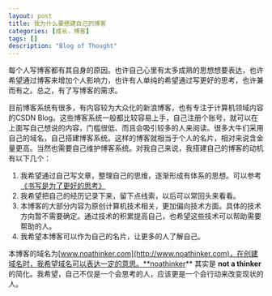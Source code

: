 ```yaml
---
layout: post
title: 我为什么要搭建自己的博客
categories: [成长，博客]
tags: []
description: "Blog of Thought"
---
```


每个人写博客都有其自身的原因。也许自己心里有太多成熟的思想想要表达，也许希望通过博客来增加个人影响力，也许有人单纯的希望通过写更好的思考，也许兼而有之。总之，有了写博客的需求。

目前博客系统有很多，有内容较为大众化的新浪博客，也有专注于计算机领域内容的CSDN Blog。这些博客系统一般都比较容易上手，自己注册个账号，就可以在上面写自己想说的内容，门槛很低、而且会吸引较多的人来阅读。很多大牛们采用自己的域名，自己搭建博客系统。这样的博客就相当于个人的名片，相对来说含金量更高。当然也需要自己维护博客系统。对我自己来说，我搭建自己的博客的动机有以下几个：

1. 我希望通过自己写文章，整理自己的思维，逐渐形成有体系的思想。可以参考[《书写是为了更好的思考》](http://mindhacks.cn/2009/02/09/writing-is-better-thinking/)
2. 我希望把自己的经历记录下来，留下点线索，以后可以常回头来看看。
3. 本博客的大部分内容为原创计算机技术相关，更加偏向技术方面。具体的技术方向暂不需要确定。通过技术的积累提高自己，也希望这些技术可以帮助需要帮助的人。
4. 我希望本博客可以作为自己的名片，让更多的人了解自己。

本博客的域名为[www.noathinker.com](http://www.noathinker.com)，在创建域名时，我希望域名可以表达一定的意思。**noathinker** 其实是 **not a thinker** 的简化。我希望，自己不仅是一个会思考的人，应该更是一个会行动来改变现状的人。
